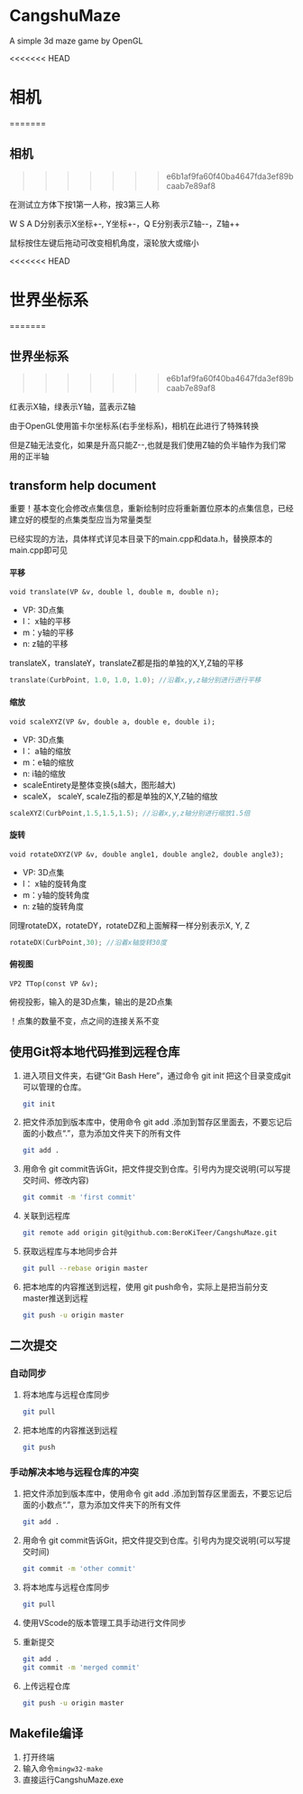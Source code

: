 # CangshuMaze
A simple 3d maze game by OpenGL 

<<<<<<< HEAD
# 相机
=======
## 相机
>>>>>>> e6b1af9fa60f40ba4647fda3ef89bcaab7e89af8

在测试立方体下按1第一人称，按3第三人称

W S A D分别表示X坐标+-, Y坐标+-，Q E分别表示Z轴--，Z轴++

鼠标按住左键后拖动可改变相机角度，滚轮放大或缩小

<<<<<<< HEAD
# 世界坐标系
=======
## 世界坐标系
>>>>>>> e6b1af9fa60f40ba4647fda3ef89bcaab7e89af8

红表示X轴，绿表示Y轴，蓝表示Z轴

由于OpenGL使用笛卡尔坐标系(右手坐标系)，相机在此进行了特殊转换

但是Z轴无法变化，如果是升高只能Z--,也就是我们使用Z轴的负半轴作为我们常用的正半轴

## transform help document

重要！基本变化会修改点集信息，重新绘制时应将重新置位原本的点集信息，已经建立好的模型的点集类型应当为常量类型

已经实现的方法，具体样式详见本目录下的main.cpp和data.h，替换原本的main.cpp即可见

#### 平移

`void translate(VP &v, double l, double m, double n);`

- VP: 3D点集
- l： x轴的平移
- m：y轴的平移
- n: z轴的平移

translateX，translateY，translateZ都是指的单独的X,Y,Z轴的平移

```cpp
translate(CurbPoint, 1.0, 1.0, 1.0); //沿着x,y,z轴分别进行进行平移
```

#### 缩放

`void scaleXYZ(VP &v, double a, double e, double i);`

- VP: 3D点集
- l： a轴的缩放
- m：e轴的缩放
- n: i轴的缩放
- scaleEntirety是整体变换(s越大，图形越大)
- scaleX， scaleY, scaleZ指的都是单独的X,Y,Z轴的缩放

```cpp
scaleXYZ(CurbPoint,1.5,1.5,1.5); //沿着x,y,z轴分别进行缩放1.5倍
```

#### 旋转

`void rotateDXYZ(VP &v, double angle1, double angle2, double angle3);`

- VP: 3D点集
- l： x轴的旋转角度
- m：y轴的旋转角度
- n: z轴的旋转角度

同理rotateDX，rotateDY，rotateDZ和上面解释一样分别表示X, Y, Z

```cpp
rotateDX(CurbPoint,30); //沿着x轴旋转30度
```

#### 俯视图

`VP2 TTop(const VP &v);`

俯视投影，输入的是3D点集，输出的是2D点集

！点集的数量不变，点之间的连接关系不变

## 使用Git将本地代码推到远程仓库

1. 进入项目文件夹，右键“Git Bash Here”，通过命令 git init 把这个目录变成git可以管理的仓库。

   ```bash
   git init
   ```

2. 把文件添加到版本库中，使用命令 git add .添加到暂存区里面去，不要忘记后面的小数点“.”，意为添加文件夹下的所有文件

   ```bash
   git add .
   ```

3. 用命令 git commit告诉Git，把文件提交到仓库。引号内为提交说明(可以写提交时间、修改内容)

   ```bash
   git commit -m 'first commit'  
   ```

4. 关联到远程库

   ```bash
   git remote add origin git@github.com:BeroKiTeer/CangshuMaze.git
   ```

5. 获取远程库与本地同步合并

   ```bash
   git pull --rebase origin master
   ```

6. 把本地库的内容推送到远程，使用 git push命令，实际上是把当前分支master推送到远程

   ```bash
   git push -u origin master
   ```

## 二次提交

### 自动同步

1. 将本地库与远程仓库同步

   ```bash
   git pull
   ```

2. 把本地库的内容推送到远程

   ```bash
   git push
   ```

### 手动解决本地与远程仓库的冲突

1. 把文件添加到版本库中，使用命令 git add .添加到暂存区里面去，不要忘记后面的小数点“.”，意为添加文件夹下的所有文件

   ```bash
   git add .
   ```

2. 用命令 git commit告诉Git，把文件提交到仓库。引号内为提交说明(可以写提交时间)

   ```bash
   git commit -m 'other commit'  
   ```

3. 将本地库与远程仓库同步

   ```bash
   git pull
   ```

4. 使用VScode的版本管理工具手动进行文件同步

5. 重新提交

   ```bash
   git add .
   git commit -m 'merged commit'  
   ```

6. 上传远程仓库

   ```bash
   git push -u origin master
   ```

## 

## Makefile编译

1. 打开终端
2. 输入命令`mingw32-make`
3. 直接运行CangshuMaze.exe
